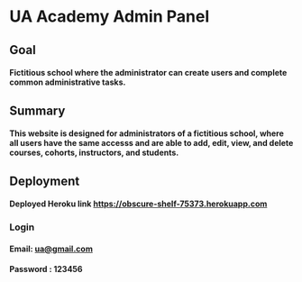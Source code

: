 # UA Academy Admin Panel

## Goal
#### Fictitious school where the administrator can create users and complete common administrative tasks.

## Summary
#### This website is designed for administrators of a fictitious school, where all users have the same accesss and are able to add, edit, view, and delete courses, cohorts, instructors, and students.

## Deployment

#### Deployed Heroku link https://obscure-shelf-75373.herokuapp.com

### Login
#### Email: ua@gmail.com
#### Password : 123456
